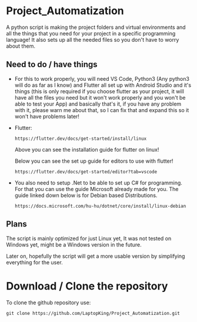 # Project_Automatization
A python script is making the project folders and virtual environments and all the things that you need for your project in a specific programming language! It also sets up all the needed files so you don't have to worry about them. 

## Need to do / have things
- For this to work properly, you will need VS Code, Python3 (Any python3 will do as far as I know) and Flutter all set up with Android Studio and it's things (this is only required if you choose flutter as your project, it will have all the files you need but it won't work properly and you won't be able to test your App) and basically that's it, if you have any problem with it, please warn me about that, so I can fix that and expand this so it won't have problems later!

- Flutter:
	```
	https://flutter.dev/docs/get-started/install/linux
	```
	Above you can see the installation guide for flutter on linux!

	Below you can see the set up guide for editors to use with flutter!
	```
	https://flutter.dev/docs/get-started/editor?tab=vscode
	```


- You also need to setup .Net to be able to set up C# for programming. For that you can use the guide Microsoft already made for you. The guide linked down below is for Debian based Distributions.
	```
	https://docs.microsoft.com/hu-hu/dotnet/core/install/linux-debian
	```

## Plans
The script is mainly optimized for just Linux yet, It was not tested on Windows yet, might be a Windows version in the future.

Later on, hopefully the script will get a more usable version by simplifying everything for the user.

# Download / Clone the repository

To clone the github repository use:
```html
git clone https://github.com/LaptopKing/Project_Automatization.git
```
